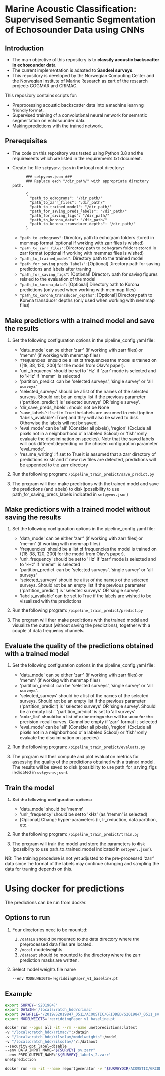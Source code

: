 # Marine Acoustic Classification: Supervised Semantic Segmentation of Echosounder Data using CNNs

## Introduction
* The main objective of this repository is to **classify acoustic backscatter in echosounder data**.
* The current implementation is adapted to **Sandeel surveys**.
* This repository is developed by the Norwegian Computing Center and the Norwegian Institute of Marine Research as part of the research projects COGMAR and CRIMAC.

This repository contains scripts for:
* Preprocessing acoustic backscatter data into a machine learning friendly format.
* Supervised training of a convolutional neural network for semantic segmentation on echosounder data.
* Making predictions with the trained network.


## Prerequisites
* The code on this repository was tested using Python 3.8 and the requirements which are listed in the requirements.txt document.
* Create the file `setpyenv.json` in the local root directory:

            ### setpyenv.json ###
            ### Replace each "/dir_path/" with appropriate directory path.
            
            {
              "path_to_echograms": "/dir_path/"
              "path_to_zarr_files": "/dir_path/"          
              "path_to_trained_model": "/dir_path/"    
              "path_for_saving_preds_labels": "/dir_path/"
              "path_for_saving_figs": "/dir_path/"
              "path_to_korona_data": "/dir_path/"
              "path_to_korona_transducer_depths": "/dir_path/"
            }
    * `"path_to_echograms"`: Directory path to echogram folders stored in memmap format (optional if working with zarr files is wished)  
    * `"path_to_zarr_files"`: Directory path to echogram folders stored in zarr format (optional if working with memmap files is wished)
    * `"path_to_trained_model"`: Directory path to the trained model    
    * `"path_for_saving_preds_labels"`: [Optional] Directory path for saving predictions and labels after training
    * `"path_for_saving_figs"`: [Optional] Directory path for saving figures related to the evaluation of the model    
    * `"path_to_korona_data"`: [Optional] Directory path to Korona predictions (only used when working with memmap files)
    * `"path_to_korona_transducer_depths"`: [Optional] Directory path to Korona transducer depths (only used when working with memmap files)

## Make predictions with a trained model and save the results
1. Set the following configuration options in the pipeline_config.yaml file:    
    * 'data_mode' can be either 'zarr' (if working with zarr files) or 'memm' (if working with memmap files)
    * 'frequencies' should be a list of frequencies the model is trained on ([18, 38, 120, 200] for the model from Olav's paper). 
    * 'unit_frequency' should be set to 'Hz' if 'zarr' mode is selected and to 'kHz' if 'memm' is selected    
    * 'partition_predict' can be 'selected surveys', 'single survey' or 'all surveys'
    * 'selected_surveys' should be a list of the names of the selected surveys. Should not be an empty list if the previous parameter ('partition_predict') is 'selected surveys' OR 'single survey'.
    * 'dir_save_preds_labels': should not be None
    * 'save_labels': if set to True the labels are assumed to exist (option 'labels_available'=True) and they will also be saved to disk. Otherwise the labels will not be saved.
    * 'eval_mode' can be 'all' (Consider all pixels), 'region' (Exclude all pixels not in a neighborhood of a labeled School) or 'fish' (only evaluate the discrimination on species). Note that the saved labels will look different depending on the chosen configuration parameter 'eval_mode'.
    * 'resume_writing': if set to True it is assumed that a zarr directory of predictions exists and if new raw files are detected, predictions will be appended to the zarr directory

2. Run the following program: `/pipeline_train_predict/save_predict.py`
3. The program will then make predictions with the trained model and save the predictions (and labels) to disk (possibility to use path_for_saving_preds_labels indicated in `setpyenv.json`)

## Make predictions with a trained model without saving the results
1. Set the following configuration options in the pipeline_config.yaml file:
    * 'data_mode' can be either 'zarr' (if working with zarr files) or 'memm' (if working with memmap files)
    * 'frequencies' should be a list of frequencies the model is trained on ([18, 38, 120, 200] for the model from Olav's paper). 
    * 'unit_frequency' should be set to 'Hz' if 'zarr' mode is selected and to 'kHz' if 'memm' is selected    
    * 'partition_predict' can be 'selected surveys', 'single survey' or 'all surveys'
    * 'selected_surveys' should be a list of the names of the selected surveys. Should not be an empty list if the previous parameter ('partition_predict') is 'selected surveys' OR 'single survey'.
    * 'labels_available' can be set to True if the labels are wished to be visualized with the predictions
  
2. Run the following program: `/pipeline_train_predict/predict.py`
3. The program will then make predictions with the trained model and visualize the output (without saving the predictions),
together with a couple of data frequency channels.
 
## Evaluate the quality of the predictions obtained with a trained model
1. Set the following configuration options in the pipeline_config.yaml file:  
    * 'data_mode' can be either 'zarr' (if working with zarr files) or 'memm' (if working with memmap files)
    * 'partition_predict' can be 'selected surveys', 'single survey' or 'all surveys'.
    * 'selected_surveys' should be a list of the names of the selected surveys. Should not be an empty list if the previous parameter ('partition_predict') is 'selected surveys' OR 'single survey'.
    Should be an empty list if 'partition_predict' is set to 'all surveys'
    * 'color_list' should be a list of color strings that will be used for the precision-recall curves. Cannot be empty if 'zarr' format is selected
    * 'eval_mode' can be 'all' (Consider all pixels), 'region' (Exclude all pixels not in a neighborhood of a labeled School) or 'fish' (only evaluate the discrimination on species)

2. Run the following program: `/pipeline_train_predict/evaluate.py`
3. The program will then compute and plot evaluation metrics for assessing the quality of the predictions obtained with a trained model.
The results will be saved to disk (possibility to use path_for_saving_figs indicated in `setpyenv.json`).

## Train the model
1. Set the following configuration options:    
    * 'data_mode' should be 'memm'
    * 'unit_frequency' should be set to 'kHz' (as 'memm' is selected)       
    * [Optional] Change hyper-parameters (lr, lr_reduction, data partition, etc.)
    
2. Run the following program: `/pipeline_train_predict/train.py`
3. The program will train the model and store the parameters to disk (possibility to use path_to_trained_model indicated in `setpyenv.json`).

NB: The training procedure is not yet adjusted to the pre-processed 'zarr' data 
since the format of the labels may continue changing and sampling the data for training depends on this.

# Using docker for predictions

The predictions can be run from docker.

## Options to run

1. Four directories need to be mounted:

    1. `/datain` should be mounted to the data directory where the preprocessed data files are located.
    2. `/model` modelweights
    3. `/dataout` should be mounted to the directory where the zarr prediction masks are written.

2. Select model weights file name

    ```bash
    --env MODELWEIGTS=regriddingPaper_v1_baseline.pt
    ```

## Example

```bash
export SURVEY='S2019847'
export DATAIN='/localscratch_hdd/crimac'
export DATAFILE='/2019/S2019847_0511/ACOUSTIC/GRIDDED/S2019847_0511_sv.zarr'
export MODELWEIGTS='regriddingPaper_v1_baseline.pt'

docker run --pgus all -it --rm --name unetpredictions:latest
-v "/localscratch_hdd/crimac/":/datain
-v "/localscratch_hdd/nilsolav/modelweights":/model
-v "/localscratch_hdd/nilsolav/"/:/dataout
--security-opt label=disable
--env DATA_INPUT_NAME="${SURVEY}_sv.zarr"
--env PRED_OUTPUT_NAME="${SURVEY}_labels_2.zarr"
unetprediction

```

```bash
docker run -rm -it --name reportgenerator -v "$SURVEYDIR/ACOUSTIC/GRIDDED":/datain -v "$SURVEYDIR/ACOUSTIC/GRIDDED":/predin -v "$TMPSURVEY/ACOUSTIC/REPORTS"/:/dataout --security-opt label=disable --env DATA_INPUT_NAME="${SURVEY}_sv.zarr" --env PRED_INPUT_NAME="${SURVEY}_labels.zarr" --env OUTPUT_NAME="${SURVEY}_report_0.zarr" --env WRITE_PNG="${SURVEY}_report_0.png" --env THRESHOLD=0.8 --env MAIN_FREQ=38000 --env MAX_RANGE_SRC=500 --env HOR_INTEGRATION_TYPE=ping --env HOR_INTEGRATION_STEP=100 --env VERT_INTEGRATION_TYPE=range --env VERT_INTEGRATION_STEP=10 reportgenerator
```
